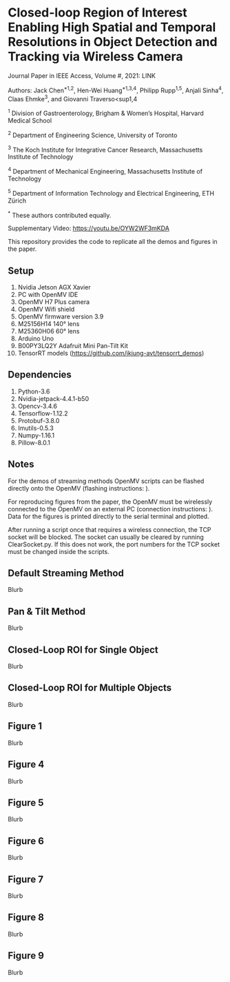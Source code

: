 # Closed-loop Region of Interest Enabling High Spatial and Temporal Resolutions in Object Detection and Tracking via Wireless Camera

Journal Paper in IEEE Access, Volume #, 2021: LINK

Authors: Jack Chen<sup>*1,2</sup>, Hen-Wei Huang<sup>*1,3,4</sup>, Philipp Rupp<sup>1,5</sup>, Anjali Sinha<sup>4</sup>, Claas Ehmke<sup>3</sup>, and Giovanni Traverso<sup1,4</sup>

<sup>1</sup> Division of Gastroenterology, Brigham & Women’s Hospital, Harvard Medical School

<sup>2</sup> Department of Engineering Science, University of Toronto

<sup>3</sup> The Koch Institute for Integrative Cancer Research, Massachusetts Institute of Technology

<sup>4</sup> Department of Mechanical Engineering, Massachusetts Institute of Technology

<sup>5</sup> Department of Information Technology and Electrical Engineering, ETH Zürich

<sup>*</sup> These authors contributed equally.

Supplementary Video: https://youtu.be/OYW2WF3mKDA

This repository provides the code to replicate all the demos and figures in the paper.

## Setup
1. Nvidia Jetson AGX Xavier
2. PC with OpenMV IDE
3. OpenMV H7 Plus camera 
4. OpenMV Wifi shield 
5. OpenMV firmware version 3.9 
6. M25156H14 140° lens
7. M25360H06 60° lens
8. Arduino Uno
9. B00PY3LQ2Y Adafruit Mini Pan-Tilt Kit 
10. TensorRT models (https://github.com/jkjung-avt/tensorrt_demos)

## Dependencies
1. Python-3.6
2. Nvidia-jetpack-4.4.1-b50
3. Opencv-3.4.6
4. Tensorflow-1.12.2
5. Protobuf-3.8.0
6. Imutils-0.5.3
7. Numpy-1.16.1
8. Pillow-8.0.1

## Notes

For the demos of streaming methods OpenMV scripts can be flashed directly onto the OpenMV (flashing instructions: ). 

For reproducing figures from the paper, the OpenMV must be wirelessly connected to the OpenMV on an external PC (connection instructions: ). Data for the figures is printed directly to the serial terminal and plotted.

After running a script once that requires a wireless connection, the TCP socket will be blocked. The socket can usually be cleared by running ClearSocket.py. If this does not work, the port numbers for the TCP socket must be changed inside the scripts.

## Default Streaming Method

Blurb

## Pan & Tilt Method

Blurb

## Closed-Loop ROI for Single Object

Blurb

## Closed-Loop ROI for Multiple Objects

Blurb

## Figure 1

Blurb

## Figure 4

Blurb

## Figure 5

Blurb

## Figure 6 

Blurb

## Figure 7

Blurb

## Figure 8

Blurb

## Figure 9

Blurb


